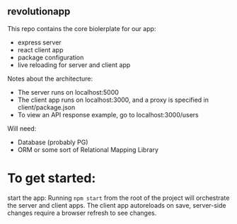 ## revolutionapp

This repo contains the core biolerplate for our app:
- express server
- react client app
- package configuration
- live reloading for server and client app

Notes about the architecture:
- The server runs on localhost:5000
- The client app runs on localhost:3000, and a proxy is specified in client/package.json
- To view an API response example, go to localhost:3000/users


Will need:
- Database (probably PG)
- ORM or some sort of Relational Mapping Library

# To get started:

start the app:
Running `npm start` from the root of the project will orchestrate the server and client apps.  The client app autoreloads on save, server-side changes require a browser refresh to see changes.

